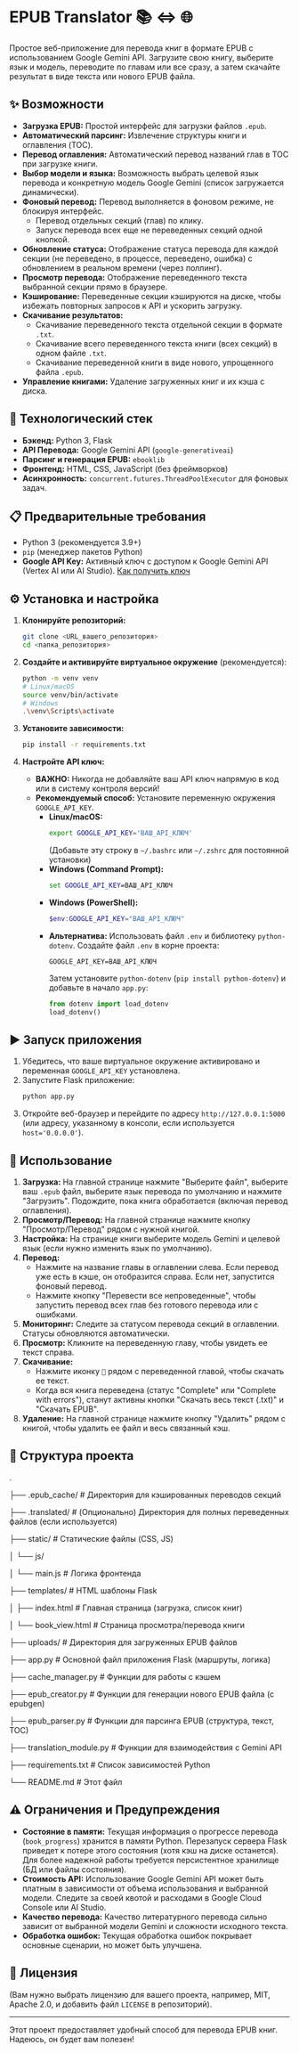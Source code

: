 # EPUB Translator 📚 <=> 🌐

Простое веб-приложение для перевода книг в формате EPUB с использованием Google Gemini API. Загрузите свою книгу, выберите язык и модель, переводите по главам или все сразу, а затем скачайте результат в виде текста или нового EPUB файла.

## ✨ Возможности

*   **Загрузка EPUB:** Простой интерфейс для загрузки файлов `.epub`.
*   **Автоматический парсинг:** Извлечение структуры книги и оглавления (TOC).
*   **Перевод оглавления:** Автоматический перевод названий глав в TOC при загрузке книги.
*   **Выбор модели и языка:** Возможность выбрать целевой язык перевода и конкретную модель Google Gemini (список загружается динамически).
*   **Фоновый перевод:** Перевод выполняется в фоновом режиме, не блокируя интерфейс.
    *   Перевод отдельных секций (глав) по клику.
    *   Запуск перевода всех еще не переведенных секций одной кнопкой.
*   **Обновление статуса:** Отображение статуса перевода для каждой секции (не переведено, в процессе, переведено, ошибка) с обновлением в реальном времени (через поллинг).
*   **Просмотр перевода:** Отображение переведенного текста выбранной секции прямо в браузере.
*   **Кэширование:** Переведенные секции кэшируются на диске, чтобы избежать повторных запросов к API и ускорить загрузку.
*   **Скачивание результатов:**
    *   Скачивание переведенного текста отдельной секции в формате `.txt`.
    *   Скачивание всего переведенного текста книги (всех секций) в одном файле `.txt`.
    *   Скачивание переведенной книги в виде нового, упрощенного файла `.epub`.
*   **Управление книгами:** Удаление загруженных книг и их кэша с диска.

## 🚀 Технологический стек

*   **Бэкенд:** Python 3, Flask
*   **API Перевода:** Google Gemini API (`google-generativeai`)
*   **Парсинг и генерация EPUB:** `ebooklib`
*   **Фронтенд:** HTML, CSS, JavaScript (без фреймворков)
*   **Асинхронность:** `concurrent.futures.ThreadPoolExecutor` для фоновых задач.

## 📋 Предварительные требования

*   Python 3 (рекомендуется 3.9+)
*   `pip` (менеджер пакетов Python)
*   **Google API Key:** Активный ключ с доступом к Google Gemini API (Vertex AI или AI Studio). [Как получить ключ](https://aistudio.google.com/app/apikey)

## ⚙️ Установка и настройка

1.  **Клонируйте репозиторий:**
    ```bash
    git clone <URL_вашего_репозитория>
    cd <папка_репозитория>
    ```

2.  **Создайте и активируйте виртуальное окружение** (рекомендуется):
    ```bash
    python -m venv venv
    # Linux/macOS
    source venv/bin/activate
    # Windows
    .\venv\Scripts\activate
    ```

3.  **Установите зависимости:**
    ```bash
    pip install -r requirements.txt
    ```

4.  **Настройте API ключ:**
    *   **ВАЖНО:** Никогда не добавляйте ваш API ключ напрямую в код или в систему контроля версий!
    *   **Рекомендуемый способ:** Установите переменную окружения `GOOGLE_API_KEY`.
        *   **Linux/macOS:**
            ```bash
            export GOOGLE_API_KEY='ВАШ_API_КЛЮЧ'
            ```
            (Добавьте эту строку в `~/.bashrc` или `~/.zshrc` для постоянной установки)
        *   **Windows (Command Prompt):**
            ```cmd
            set GOOGLE_API_KEY=ВАШ_API_КЛЮЧ
            ```
        *   **Windows (PowerShell):**
            ```powershell
            $env:GOOGLE_API_KEY="ВАШ_API_КЛЮЧ"
            ```
        *   **Альтернатива:** Использовать файл `.env` и библиотеку `python-dotenv`. Создайте файл `.env` в корне проекта:
            ```env
            GOOGLE_API_KEY=ВАШ_API_КЛЮЧ
            ```
            Затем установите `python-dotenv` (`pip install python-dotenv`) и добавьте в начало `app.py`:
            ```python
            from dotenv import load_dotenv
            load_dotenv()
            ```

## ▶️ Запуск приложения

1.  Убедитесь, что ваше виртуальное окружение активировано и переменная `GOOGLE_API_KEY` установлена.
2.  Запустите Flask приложение:
    ```bash
    python app.py
    ```
3.  Откройте веб-браузер и перейдите по адресу `http://127.0.0.1:5000` (или адресу, указанному в консоли, если используется `host='0.0.0.0'`).

## 📖 Использование

1.  **Загрузка:** На главной странице нажмите "Выберите файл", выберите ваш `.epub` файл, выберите язык перевода по умолчанию и нажмите "Загрузить". Подождите, пока книга обработается (включая перевод оглавления).
2.  **Просмотр/Перевод:** На главной странице нажмите кнопку "Просмотр/Перевод" рядом с нужной книгой.
3.  **Настройка:** На странице книги выберите модель Gemini и целевой язык (если нужно изменить язык по умолчанию).
4.  **Перевод:**
    *   Нажмите на название главы в оглавлении слева. Если перевод уже есть в кэше, он отобразится справа. Если нет, запустится фоновый перевод.
    *   Нажмите кнопку "Перевести все непроведенные", чтобы запустить перевод всех глав без готового перевода или с ошибками.
5.  **Мониторинг:** Следите за статусом перевода секций в оглавлении. Статусы обновляются автоматически.
6.  **Просмотр:** Кликните на переведенную главу, чтобы увидеть ее текст справа.
7.  **Скачивание:**
    *   Нажмите иконку `💾` рядом с переведенной главой, чтобы скачать ее текст.
    *   Когда вся книга переведена (статус "Complete" или "Complete with errors"), станут активны кнопки "Скачать весь текст (.txt)" и "Скачать EPUB".
8.  **Удаление:** На главной странице нажмите кнопку "Удалить" рядом с книгой, чтобы удалить ее файл и весь связанный кэш.

## 📁 Структура проекта
.

├── .epub_cache/ # Директория для кэшированных переводов секций

├── .translated/ # (Опционально) Директория для полных переведенных файлов (если используется)

├── static/ # Статические файлы (CSS, JS)

│ └── js/

│ └── main.js # Логика фронтенда

├── templates/ # HTML шаблоны Flask

│ ├── index.html # Главная страница (загрузка, список книг)

│ └── book_view.html # Страница просмотра/перевода книги

├── uploads/ # Директория для загруженных EPUB файлов

├── app.py # Основной файл приложения Flask (маршруты, логика)

├── cache_manager.py # Функции для работы с кэшем

├── epub_creator.py # Функции для генерации нового EPUB файла (с epubgen)

├── epub_parser.py # Функции для парсинга EPUB (структура, текст, TOC)

├── translation_module.py # Функции для взаимодействия с Gemini API

├── requirements.txt # Список зависимостей Python

└── README.md # Этот файл


## ⚠️ Ограничения и Предупреждения

*   **Состояние в памяти:** Текущая информация о прогрессе перевода (`book_progress`) хранится в памяти Python. Перезапуск сервера Flask приведет к потере этого состояния (хотя кэш на диске останется). Для более надежной работы требуется персистентное хранилище (БД или файлы состояния).
*   **Стоимость API:** Использование Google Gemini API может быть платным в зависимости от объема использования и выбранной модели. Следите за своей квотой и расходами в Google Cloud Console или AI Studio.
*   **Качество перевода:** Качество литературного перевода сильно зависит от выбранной модели Gemini и сложности исходного текста.
*   **Обработка ошибок:** Текущая обработка ошибок покрывает основные сценарии, но может быть улучшена.

## 📄 Лицензия

(Вам нужно выбрать лицензию для вашего проекта, например, MIT, Apache 2.0, и добавить файл `LICENSE` в репозиторий).

---

Этот проект предоставляет удобный способ для перевода EPUB книг. Надеюсь, он будет вам полезен!